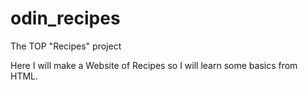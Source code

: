 # odin_recipes

The TOP "Recipes" project

Here I will make a Website of Recipes so I will learn some basics from HTML.
